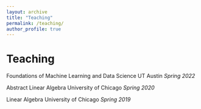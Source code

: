 ```yaml
---
layout: archive
title: "Teaching"
permalink: /teaching/
author_profile: true
---
```

<!-- 
{% include base_path %}

{% for post in site.teaching reversed %}
  {% include archive-single.html %}
{% endfor %} -->

# Teaching

Foundations of Machine Learning and Data Science
UT Austin
*Spring 2022*

Abstract Linear Algebra
University of Chicago
*Spring 2020*

Linear Algebra
University of Chicago
*Spring 2019*

